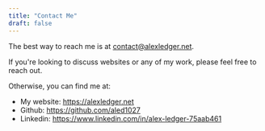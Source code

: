 ```yaml
---
title: "Contact Me"
draft: false
---
```


The best way to reach me is at contact@alexledger.net.

If you're looking to discuss websites or any of my work, please feel free to reach out.

Otherwise, you can find me at:

- My website: https://alexledger.net
- Github: https://github.com/aled1027
- Linkedin: https://www.linkedin.com/in/alex-ledger-75aab461


